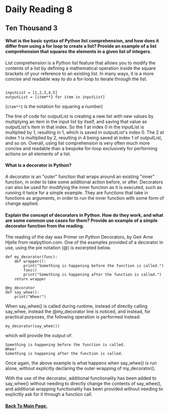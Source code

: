 # Daily Reading 8

## Ten Thousand 3

#### What is the basic syntax of Python list comprehension, and how does it differ from using a for loop to create a list? Provide an example of a list comprehension that squares the elements in a given list of integers.

List comprehension is a Python list feature that allows you to modify the contents of a list by defining a mathematical operation inside the square brackets of your reference to an existing list. In many ways, it is a more concise and readable way to do a for-loop to iterate through the list.

```

inputList = [1,2,3,4,5]
outputList = [item**2 for item in inputList]

```
(```item**2``` is the notation for squaring a number)

The line of code for outputList is creating a new list with new values by multiplying an item in the input list by itself, and saving that value as outputList's item in that index. So the 1 at index 0 in the inputList is multiplied by 1, resulting in 1, which is saved in outputList's index 0. The 2 at index 1 is multiplied by 2, resulting in 4 being saved at index 1 of outputList, and so on. Overall, using list comprehension is very often much more concise and readable than a bespoke for-loop exclusively for performing actions on all elements of a list.


#### What is a decorator in Python?
A decorator is an "outer" function that wraps around an existing "inner" function, in order to take some additional action before, or after. Decorators can also be used for modifying the inner function as it is executed, such as running it twice for a simple example. They are functions that take in functions as arguments, in order to run the inner function with some form of change applied.



#### Explain the concept of decorators in Python. How do they work, and what are some common use cases for them? Provide an example of a simple decorator function from the reading.


The reading of the day was Primer on Python Decorators, by Geir Arne Hjelle from realpython.com. One of the examples provided of a decorator in use, using the pie notation (@) is excerpted below.

```
def my_decorator(func):
    def wrapper():
        print("Something is happening before the function is called.")
        func()
        print("Something is happening after the function is called.")
    return wrapper

@my_decorator
def say_whee():
    print("Whee!")
```

When say_whee() is called during runtime, instead of directly calling say_whee, instead the @my_decorator line is noticed, and instead, for practical purposes, the following operation is performed instead:

```
my_decorator(say_whee())
```

which will provide the output of:

```
Something is happening before the function is called.
Whee!
Something is happening after the function is called.
```

Once again, the above example is what happens when say_whee() is run alone, without explicitly declaring the outer wrapping of my_decorator().

With the use of the decorator, additional functionality has been added to say_whee() without needing to directly change the contents of say_whee(), and additional wrapping functionality has been provided without needing to explicitly ask for it through a function call.

#### [Back To Main Page.](https://colorinvert.github.io/reading-notes/)